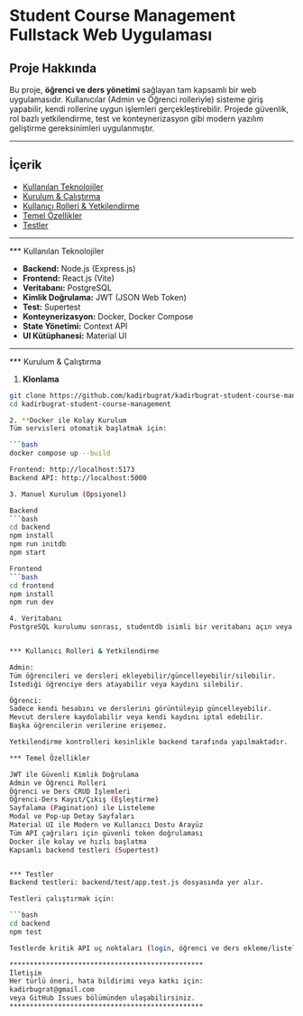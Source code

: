 # Student Course Management Fullstack Web Uygulaması

## Proje Hakkında

Bu proje, **öğrenci ve ders yönetimi** sağlayan tam kapsamlı bir web uygulamasıdır. Kullanıcılar (Admin ve Öğrenci rolleriyle) sisteme giriş yapabilir, kendi rollerine uygun işlemleri gerçekleştirebilir. Projede güvenlik, rol bazlı yetkilendirme, test ve konteynerizasyon gibi modern yazılım geliştirme gereksinimleri uygulanmıştır.

---

## İçerik

- [Kullanılan Teknolojiler](#kullanılan-teknolojiler)
- [Kurulum & Çalıştırma](#kurulum--çalıştırma)
- [Kullanıcı Rolleri & Yetkilendirme](#kullanıcı-rolleri--yetkilendirme)
- [Temel Özellikler](#temel-özellikler)
- [Testler](#testler)

---

*** Kullanılan Teknolojiler

- **Backend:** Node.js (Express.js)
- **Frontend:** React.js (Vite)
- **Veritabanı:** PostgreSQL
- **Kimlik Doğrulama:** JWT (JSON Web Token)
- **Test:** Supertest
- **Konteynerizasyon:** Docker, Docker Compose
- **State Yönetimi:** Context API
- **UI Kütüphanesi:** Material UI

---

*** Kurulum & Çalıştırma

1. **Klonlama**
```bash
git clone https://github.com/kadirbugrat/kadirbugrat-student-course-management.git
cd kadirbugrat-student-course-management

2. **Docker ile Kolay Kurulum
Tüm servisleri otomatik başlatmak için:

```bash
docker compose up --build

Frontend: http://localhost:5173
Backend API: http://localhost:5000

3. Manuel Kurulum (Opsiyonel)

Backend
```bash
cd backend
npm install
npm run initdb
npm start

Frontend
```bash
cd frontend
npm install
npm run dev

4. Veritabanı
PostgreSQL kurulumu sonrası, studentdb isimli bir veritabanı açın veya Docker ile hazır çalıştırın.


*** Kullanıcı Rolleri & Yetkilendirme

Admin:
Tüm öğrencileri ve dersleri ekleyebilir/güncelleyebilir/silebilir.
İstediği öğrenciye ders atayabilir veya kaydını silebilir.

Öğrenci:
Sadece kendi hesabını ve derslerini görüntüleyip güncelleyebilir.
Mevcut derslere kaydolabilir veya kendi kaydını iptal edebilir.
Başka öğrencilerin verilerine erişemez.

Yetkilendirme kontrolleri kesinlikle backend tarafında yapılmaktadır.

*** Temel Özellikler

JWT ile Güvenli Kimlik Doğrulama
Admin ve Öğrenci Rolleri
Öğrenci ve Ders CRUD İşlemleri
Öğrenci-Ders Kayıt/Çıkış (Eşleştirme)
Sayfalama (Pagination) ile Listeleme
Modal ve Pop-up Detay Sayfaları
Material UI ile Modern ve Kullanıcı Dostu Arayüz
Tüm API çağrıları için güvenli token doğrulaması
Docker ile kolay ve hızlı başlatma
Kapsamlı backend testleri (Supertest)


*** Testler
Backend testleri: backend/test/app.test.js dosyasında yer alır.

Testleri çalıştırmak için:

```bash
cd backend
npm test

Testlerde kritik API uç noktaları (login, öğrenci ve ders ekleme/listeleme) kontrol edilir.

************************************************
İletişim
Her türlü öneri, hata bildirimi veya katkı için:
kadirbugrat@gmail.com
veya GitHub Issues bölümünden ulaşabilirsiniz.
************************************************
